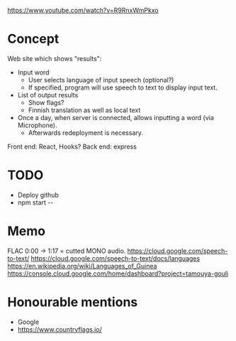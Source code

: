 
https://www.youtube.com/watch?v=R9RnxWmPkxo

# Concept

Web site which shows "results":
- Input word
    * User selects language of input speech (optional?)
    * If specified, program will use speech to text to display input text.
- List of output results
    * Show flags?
    * Finnish translation as well as local text
- Once a day, when server is connected, allows inputting a word (via Microphone).
    * Afterwards redeployment is necessary.

Front end: React, Hooks?
Back end: express

# TODO

- Deploy github
- npm start --<word>

# Memo

FLAC
0:00 -> 1:17 = cutted
MONO audio.
https://cloud.google.com/speech-to-text/
https://cloud.google.com/speech-to-text/docs/languages
https://en.wikipedia.org/wiki/Languages_of_Guinea
https://console.cloud.google.com/home/dashboard?project=tamouya-gouli

# Honourable mentions

- Google
- https://www.countryflags.io/
